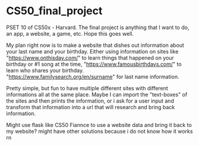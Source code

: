 # CS50_final_project

PSET 10 of CS50x - Harvard. The final project is anything that I want to do, an app, a website, a game, etc. Hope this goes well.


My plan right now is to make a website that dishes out information about your last name and your birthday. Either using information on sites like "https://www.onthisday.com/" to learn things that happened on your birthday or #1 song at the time, "https://www.famousbirthdays.com/" to learn who shares your birthday. "https://www.familysearch.org/en/surname" for last name information.

 Pretty simple, but fun to have multiple different sites with different informations all at the same place. Maybe I can import the "text-boxes" of the sites and then prints the information, or i ask for a user input and transform that information into a url that will research and bring back information. 

 Might use flask like CS50 Fiannce to use a website data and bring it back to my website? might have other solutions because i do not know how it works rn 